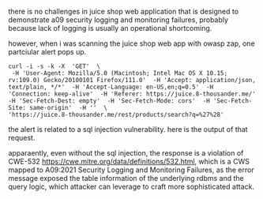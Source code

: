 there is no challenges in juice shop web application that is designed to demonstrate a09 security logging and monitoring failures, probably because lack of logging is usually an operational shortcoming.

however, when i was scanning the juice shop web app with owasp zap, one partciular alert pops up. 

```
curl -i -s -k -X  'GET'  \
 -H 'User-Agent: Mozilla/5.0 (Macintosh; Intel Mac OS X 10.15; rv:109.0) Gecko/20100101 Firefox/111.0'  -H 'Accept: application/json, text/plain, */*'  -H 'Accept-Language: en-US,en;q=0.5'  -H 'Connection: keep-alive'  -H 'Referer: https://juice.8-thousander.me/'  -H 'Sec-Fetch-Dest: empty'  -H 'Sec-Fetch-Mode: cors'  -H 'Sec-Fetch-Site: same-origin'  -H ''  \
'https://juice.8-thousander.me/rest/products/search?q=%27%28'
```

the alert is related to a sql injection vulnerability. here is the output of that request. 

apparaently, even without the sql injection, the response is a violation of CWE-532 https://cwe.mitre.org/data/definitions/532.html, which is a CWS mapped to A09:2021 Security Logging and Monitoring Failures, as the error message exposed the table information of the underlying rdbms and the query logic, which attacker can leverage to craft more sophisticated attack. 